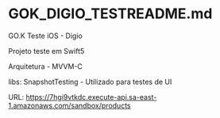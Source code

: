 # GOK_DIGIO_TESTREADME.md

GO.K Teste iOS - Digio

Projeto teste em Swift5

Arquitetura - MVVM-C

libs: SnapshotTesting - Utilizado para testes de UI

URL: https://7hgi9vtkdc.execute-api.sa-east-1.amazonaws.com/sandbox/products
